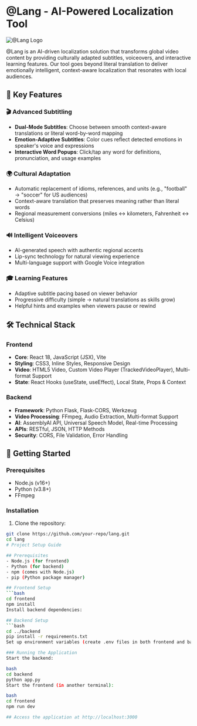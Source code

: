 # @Lang - AI-Powered Localization Tool

![@Lang Logo](https://via.placeholder.com/150) <!-- Replace with actual logo -->

@Lang is an AI-driven localization solution that transforms global video content by providing culturally adapted subtitles, voiceovers, and interactive learning features. Our tool goes beyond literal translation to deliver emotionally intelligent, context-aware localization that resonates with local audiences.

## 🌟 Key Features

### 🎬 Advanced Subtitling
- **Dual-Mode Subtitles**: Choose between smooth context-aware translations or literal word-by-word mapping
- **Emotion-Adaptive Subtitles**: Color cues reflect detected emotions in speaker's voice and expressions
- **Interactive Word Popups**: Click/tap any word for definitions, pronunciation, and usage examples

### 🌍 Cultural Adaptation
- Automatic replacement of idioms, references, and units (e.g., "football" → "soccer" for US audiences)
- Context-aware translation that preserves meaning rather than literal words
- Regional measurement conversions (miles ↔ kilometers, Fahrenheit ↔ Celsius)

### 🔊 Intelligent Voiceovers
- AI-generated speech with authentic regional accents
- Lip-sync technology for natural viewing experience
- Multi-language support with Google Voice integration

### 🎓 Learning Features
- Adaptive subtitle pacing based on viewer behavior
- Progressive difficulty (simple → natural translations as skills grow)
- Helpful hints and examples when viewers pause or rewind

## 🛠 Technical Stack

### Frontend
- **Core**: React 18, JavaScript (JSX), Vite
- **Styling**: CSS3, Inline Styles, Responsive Design
- **Video**: HTML5 Video, Custom Video Player (TrackedVideoPlayer), Multi-format Support
- **State**: React Hooks (useState, useEffect), Local State, Props & Context

### Backend
- **Framework**: Python Flask, Flask-CORS, Werkzeug
- **Video Processing**: FFmpeg, Audio Extraction, Multi-format Support
- **AI**: AssemblyAI API, Universal Speech Model, Real-time Processing
- **APIs**: RESTful, JSON, HTTP Methods
- **Security**: CORS, File Validation, Error Handling

## 🚀 Getting Started

### Prerequisites
- Node.js (v16+)
- Python (v3.8+)
- FFmpeg

### Installation
1. Clone the repository:
```bash
git clone https://github.com/your-repo/lang.git
cd lang
# Project Setup Guide

## Prerequisites
- Node.js (for frontend)
- Python (for backend)
- npm (comes with Node.js)
- pip (Python package manager)

## Frontend Setup
```bash
cd frontend
npm install
Install backend dependencies:

## Backend Setup
```bash
cd ../backend
pip install -r requirements.txt
Set up environment variables (create .env files in both frontend and backend directories)

### Running the Application
Start the backend:

bash
cd backend
python app.py
Start the frontend (in another terminal):

bash
cd frontend
npm run dev

## Access the application at http://localhost:3000
